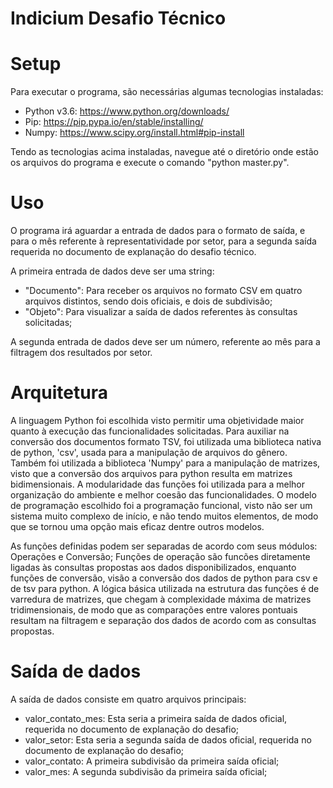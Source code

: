 # Indicium Desafio Técnico

# Setup

Para executar o programa, são necessárias algumas tecnologias instaladas:
  - Python v3.6: https://www.python.org/downloads/
  - Pip: https://pip.pypa.io/en/stable/installing/
  - Numpy: https://www.scipy.org/install.html#pip-install

Tendo as tecnologias acima instaladas, navegue até o diretório onde estão os arquivos do programa e execute o comando "python master.py".

# Uso

O programa irá aguardar a entrada de dados para o formato de saída, e para o mês referente à representatividade por setor, para a segunda saída requerida no documento de explanação do desafio técnico.

A primeira entrada de dados deve ser uma string:
  - "Documento": Para receber os arquivos no formato CSV em quatro arquivos distintos, sendo dois oficiais, e dois de subdivisão;
  - "Objeto": Para visualizar a saída de dados referentes às consultas solicitadas;

A segunda entrada de dados deve ser um número, referente ao mês para a filtragem dos resultados por setor.

# Arquitetura

A linguagem Python foi escolhida visto permitir uma objetividade maior quanto à execução das funcionalidades solicitadas. Para auxiliar na conversão dos documentos formato TSV, foi utilizada uma biblioteca nativa de python, 'csv', usada para a manipulação de arquivos do gênero. Também foi utilizada a biblioteca 'Numpy' para a manipulação de matrizes, visto que a conversão dos arquivos para python resulta em matrizes bidimensionais.
A modularidade das funções foi utilizada para a melhor organização do ambiente e melhor coesão das funcionalidades. O modelo de programação escolhido foi a programação funcional, visto não ser um sistema muito complexo de início, e não tendo muitos elementos, de modo que se tornou uma opção mais eficaz dentre outros modelos.

As funções definidas podem ser separadas de acordo com seus módulos: Operações e Conversão; Funções de operação são funcões diretamente ligadas às consultas propostas aos dados disponibilizados, enquanto funções de conversão, visão a conversão dos dados de python para csv e de tsv para python.
A lógica básica utilizada na estrutura das funções é de varredura de matrizes, que chegam à complexidade máxima de matrizes tridimensionais, de modo que as comparações entre valores pontuais resultam na filtragem e separação dos dados de acordo com as consultas propostas.

# Saída de dados

A saída de dados consiste em quatro arquivos principais:
- valor_contato_mes: Esta seria a primeira saída de dados oficial, requerida no documento de explanação do desafio;
- valor_setor: Esta seria a segunda saída de dados oficial, requerida no documento de explanação do desafio;
- valor_contato: A primeira subdivisão da primeira saída oficial;
- valor_mes: A segunda subdivisão da primeira saída oficial;


